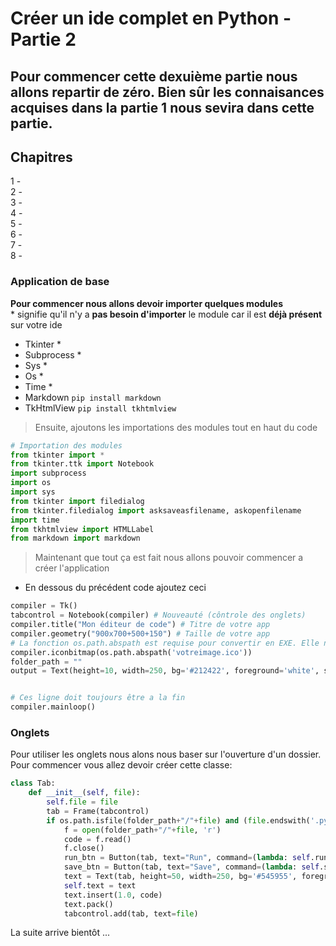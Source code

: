 # Créer un ide complet en Python - Partie 2
## Pour commencer cette dexuième partie nous allons repartir de zéro. Bien sûr les connaisances acquises dans la partie 1 nous sevira dans cette partie.

## Chapitres<br>
1 - [](#application-de-base)<br>
2 - [](#système-de-fichiers)<br>
3 - [](#lancement-du-code)<br>
4 - [](#ajout-de-langages)<br>
5 - [](#importation-des-packages)<br>
6 - [](#contrôles)<br>
7 - [](https://github.com/liam-gen/idepython/blob/main/SUITE.md#finitions)<br>
8 - [](https://github.com/liam-gen/idepython/blob/main/SUITE.md#conversion-exe)<br>

### Application de base

**Pour commencer nous allons devoir importer quelques modules**<br>
\* signifie qu'il n'y a **pas besoin d'importer** le module car il est **déjà présent** sur votre ide
- Tkinter \* 
- Subprocess \*
- Sys \*
- Os \*
- Time \*
- Markdown `pip install markdown`
- TkHtmlView `pip install tkhtmlview`

> Ensuite, ajoutons les importations des modules tout en haut du code

```python
# Importation des modules
from tkinter import *
from tkinter.ttk import Notebook
import subprocess
import os
import sys
from tkinter import filedialog
from tkinter.filedialog import asksaveasfilename, askopenfilename
import time
from tkhtmlview import HTMLLabel
from markdown import markdown
```

> Maintenant que tout ça est fait nous allons pouvoir commencer a créer l'application
- En dessous du précédent code ajoutez ceci
```python
compiler = Tk()
tabcontrol = Notebook(compiler) # Nouveauté (côntrole des onglets)
compiler.title("Mon éditeur de code") # Titre de votre app
compiler.geometry("900x700+500+150") # Taille de votre app
# La fonction os.path.abspath est requise pour convertir en EXE. Elle nous retourne le chemin entier du fichier (ex: os.path.abspath('main.py') retournera C:Users/User/Desktop/Votre Projet/main.py)
compiler.iconbitmap(os.path.abspath('votreimage.ico'))
folder_path = ""
output = Text(height=10, width=250, bg='#212422', foreground='white', selectbackground='#5865F2') # La sortie sera la même dans tous les onglets


# Ces ligne doit toujours être a la fin
compiler.mainloop()
```

### Onglets

Pour utiliser les onglets nous alons nous baser sur l'ouverture d'un dossier.
Pour commencer vous allez devoir créer cette classe:

```python
class Tab:
    def __init__(self, file):
        self.file = file
        tab = Frame(tabcontrol)
        if os.path.isfile(folder_path+"/"+file) and (file.endswith('.py') or file.endswith('.js') or file.endswith('.html') or file.endswith('.md') or file.endswith('.txt')):
            f = open(folder_path+"/"+file, 'r')
            code = f.read()
            f.close()
            run_btn = Button(tab, text="Run", command=(lambda: self.run())).pack()
            save_btn = Button(tab, text="Save", command=(lambda: self.save())).pack()
            text = Text(tab, height=50, width=250, bg='#545955', foreground='white', selectbackground='#5865F2', insertbackground='white')
            self.text = text
            text.insert(1.0, code)
            text.pack()
            tabcontrol.add(tab, text=file)
```

La suite arrive bientôt ...
